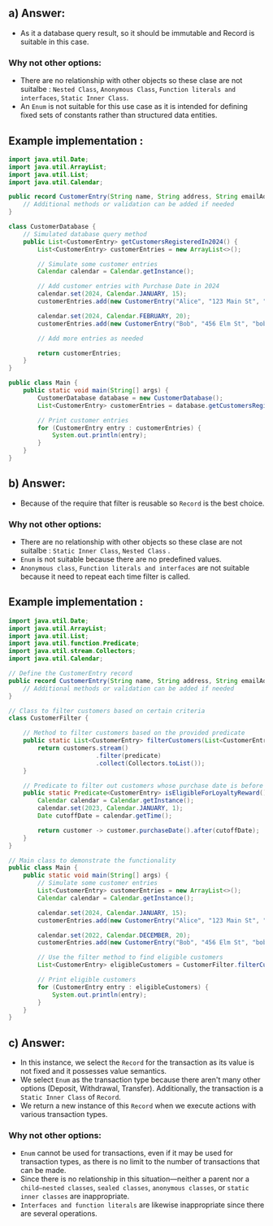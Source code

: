 ## a) Answer: 
* As it a database query result, so it should be immutable and Record is suitable in this case.

### Why not other options:

* There are no relationship with other objects so these clase are not suitalbe : `Nested Class`, `Anonymous Class`, `Function literals and interfaces`, `Static Inner Class`.
* An `Enum`  is not suitable for this use case as it is intended for defining fixed sets of constants rather than structured data entities.

## Example implementation :

```java
import java.util.Date;
import java.util.ArrayList;
import java.util.List;
import java.util.Calendar;

public record CustomerEntry(String name, String address, String emailAddress, String purchasedProduct, Date purchaseDate) {
    // Additional methods or validation can be added if needed
}

class CustomerDatabase {
    // Simulated database query method
    public List<CustomerEntry> getCustomersRegisteredIn2024() {
        List<CustomerEntry> customerEntries = new ArrayList<>();

        // Simulate some customer entries
        Calendar calendar = Calendar.getInstance();

        // Add customer entries with Purchase Date in 2024
        calendar.set(2024, Calendar.JANUARY, 15);
        customerEntries.add(new CustomerEntry("Alice", "123 Main St", "alice@example.com", "Product A", calendar.getTime()));

        calendar.set(2024, Calendar.FEBRUARY, 20);
        customerEntries.add(new CustomerEntry("Bob", "456 Elm St", "bob@example.com", "Product B", calendar.getTime()));

        // Add more entries as needed

        return customerEntries;
    }
}

public class Main {
    public static void main(String[] args) {
        CustomerDatabase database = new CustomerDatabase();
        List<CustomerEntry> customerEntries = database.getCustomersRegisteredIn2024();

        // Print customer entries
        for (CustomerEntry entry : customerEntries) {
            System.out.println(entry);
        }
    }
}

```
## b) Answer:

* Because of the require that filter is reusable so `Record` is the best choice.

### Why not other options:

* There are no relationship with other objects so these clase are not suitalbe : `Static Inner Class`, `Nested Class` .
* `Enum` is not suitable because there are no predefined  values.
* `Anonymous class`, `Function literals and interfaces` are not suitable because it need to repeat each time filter is called.

## Example implementation :

```java
import java.util.Date;
import java.util.ArrayList;
import java.util.List;
import java.util.function.Predicate;
import java.util.stream.Collectors;
import java.util.Calendar;

// Define the CustomerEntry record
public record CustomerEntry(String name, String address, String emailAddress, String purchasedProduct, Date purchaseDate) {
    // Additional methods or validation can be added if needed
}

// Class to filter customers based on certain criteria
class CustomerFilter {

    // Method to filter customers based on the provided predicate
    public static List<CustomerEntry> filterCustomers(List<CustomerEntry> customers, Predicate<CustomerEntry> predicate) {
        return customers.stream()
                        .filter(predicate)
                        .collect(Collectors.toList());
    }

    // Predicate to filter out customers whose purchase date is before January 2023
    public static Predicate<CustomerEntry> isEligibleForLoyaltyReward() {
        Calendar calendar = Calendar.getInstance();
        calendar.set(2023, Calendar.JANUARY, 1);
        Date cutoffDate = calendar.getTime();

        return customer -> customer.purchaseDate().after(cutoffDate);
    }
}

// Main class to demonstrate the functionality
public class Main {
    public static void main(String[] args) {
        // Simulate some customer entries
        List<CustomerEntry> customerEntries = new ArrayList<>();
        Calendar calendar = Calendar.getInstance();

        calendar.set(2024, Calendar.JANUARY, 15);
        customerEntries.add(new CustomerEntry("Alice", "123 Main St", "alice@example.com", "Product A", calendar.getTime()));

        calendar.set(2022, Calendar.DECEMBER, 20);
        customerEntries.add(new CustomerEntry("Bob", "456 Elm St", "bob@example.com", "Product B", calendar.getTime()));

        // Use the filter method to find eligible customers
        List<CustomerEntry> eligibleCustomers = CustomerFilter.filterCustomers(customerEntries, CustomerFilter.isEligibleForLoyaltyReward());

        // Print eligible customers
        for (CustomerEntry entry : eligibleCustomers) {
            System.out.println(entry);
        }
    }
}
```

## c) Answer:

* In this instance, we select the `Record` for the transaction as its value is not fixed and it possesses value semantics.
* We select `Enum` as the transaction type because there aren't many other options (Deposit, Withdrawal, Transfer). Additionally, the transaction is a `Static Inner Class` of `Record`.
* We return a new instance of this `Record` when we execute actions with various transaction types.

### Why not other options:
* `Enum` cannot be used for transactions, even if it may be used for transaction types, as there is no limit to the number of transactions that can be made.
* Since there is no relationship in this situation—neither a parent nor a `child—nested classes`, `sealed classes`, `anonymous classes`, or `static inner classes` are inappropriate.
* `Interfaces and function literals` are likewise inappropriate since there are several operations.

